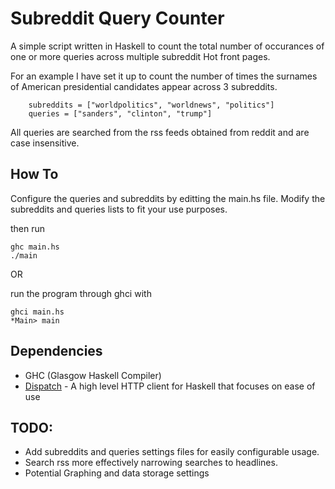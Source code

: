 # Subreddit Query Counter

A simple script written in Haskell to count the total number of occurances of one or more queries across multiple subreddit Hot front pages.

For an example I have set it up to count the number of times the surnames of American presidential candidates appear across 3 subreddits.

```
	subreddits = ["worldpolitics", "worldnews", "politics"]
	queries = ["sanders", "clinton", "trump"]
```

All queries are searched from the rss feeds obtained from reddit and are case insensitive.

## How To
Configure the queries and subreddits by editting the main.hs file. Modify the subreddits and queries lists to fit your use purposes.

then run
```
ghc main.hs
./main
```

OR  

run the program through ghci with
```
ghci main.hs
*Main> main
```

## Dependencies
- GHC (Glasgow Haskell Compiler)
- [Dispatch](https://github.com/owainlewis/http-dispatch) - A high level HTTP client for Haskell that focuses on ease of use

## TODO: 
- Add subreddits and queries settings files for easily configurable usage.
- Search rss more effectively narrowing searches to headlines.
- Potential Graphing and data storage settings
